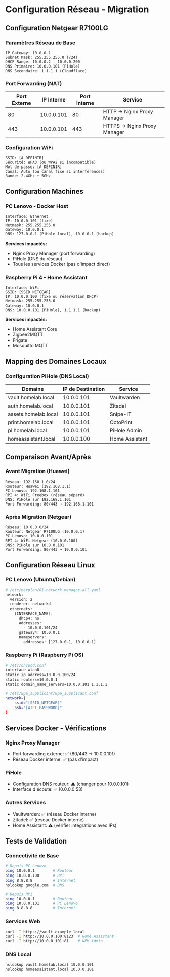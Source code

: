 # Configuration Réseau - Migration

## Configuration Netgear R7100LG

### Paramètres Réseau de Base
```
IP Gateway: 10.0.0.1
Subnet Mask: 255.255.255.0 (/24)
DHCP Range: 10.0.0.2 - 10.0.0.200
DNS Primaire: 10.0.0.101 (PiHole)
DNS Secondaire: 1.1.1.1 (Cloudflare)
```

### Port Forwarding (NAT)
| Port Externe | IP Interne | Port Interne | Service |
|--------------|------------|--------------|---------|
| 80 | 10.0.0.101 | 80 | HTTP → Nginx Proxy Manager |
| 443 | 10.0.0.101 | 443 | HTTPS → Nginx Proxy Manager |

### Configuration WiFi
```
SSID: [À_DÉFINIR]
Sécurité: WPA3 (ou WPA2 si incompatible)
Mot de passe: [À_DÉFINIR]
Canal: Auto (ou canal fixe si interférences)
Bande: 2.4GHz + 5GHz
```

## Configuration Machines

### PC Lenovo - Docker Host
```
Interface: Ethernet
IP: 10.0.0.101 (fixe)
Netmask: 255.255.255.0
Gateway: 10.0.0.1
DNS: 127.0.0.1 (PiHole local), 10.0.0.1 (backup)
```

**Services impactés:**
- Nginx Proxy Manager (port forwarding)
- PiHole (DNS du réseau)
- Tous les services Docker (pas d'impact direct)

### Raspberry Pi 4 - Home Assistant
```
Interface: WiFi
SSID: [SSID_NETGEAR]
IP: 10.0.0.100 (fixe ou réservation DHCP)
Netmask: 255.255.255.0
Gateway: 10.0.0.1
DNS: 10.0.0.101 (PiHole), 1.1.1.1 (backup)
```

**Services impactés:**
- Home Assistant Core
- Zigbee2MQTT
- Frigate
- Mosquitto MQTT

## Mapping des Domaines Locaux

### Configuration PiHole (DNS Local)
| Domaine | IP de Destination | Service |
|---------|------------------|---------|
| vault.homelab.local | 10.0.0.101 | Vaultwarden |
| auth.homelab.local | 10.0.0.101 | Zitadel |
| assets.homelab.local | 10.0.0.101 | Snipe-IT |
| print.homelab.local | 10.0.0.101 | OctoPrint |
| pi.homelab.local | 10.0.0.101 | PiHole Admin |
| homeassistant.local | 10.0.0.100 | Home Assistant |

## Comparaison Avant/Après

### Avant Migration (Huawei)
```
Réseau: 192.168.1.0/24
Routeur: Huawei (192.168.1.1)
PC Lenovo: 192.168.1.101
RPI 4: WiFi Freebox (réseau séparé)
DNS: PiHole sur 192.168.1.101
Port Forwarding: 80/443 → 192.168.1.101
```

### Après Migration (Netgear)
```
Réseau: 10.0.0.0/24
Routeur: Netgear R7100LG (10.0.0.1)
PC Lenovo: 10.0.0.101
RPI 4: WiFi Netgear (10.0.0.100)
DNS: PiHole sur 10.0.0.101
Port Forwarding: 80/443 → 10.0.0.101
```

## Configuration Réseau Linux

### PC Lenovo (Ubuntu/Debian)
```bash
# /etc/netplan/01-network-manager-all.yaml
network:
  version: 2
  renderer: networkd
  ethernets:
    [INTERFACE_NAME]:
      dhcp4: no
      addresses:
        - 10.0.0.101/24
      gateway4: 10.0.0.1
      nameservers:
        addresses: [127.0.0.1, 10.0.0.1]
```

### Raspberry Pi (Raspberry Pi OS)
```bash
# /etc/dhcpcd.conf
interface wlan0
static ip_address=10.0.0.100/24
static routers=10.0.0.1
static domain_name_servers=10.0.0.101 1.1.1.1

# /etc/wpa_supplicant/wpa_supplicant.conf
network={
    ssid="[SSID_NETGEAR]"
    psk="[WIFI_PASSWORD]"
}
```

## Services Docker - Vérifications

### Nginx Proxy Manager
- Port forwarding externe: ✅ (80/443 → 10.0.0.101)
- Réseau Docker interne: ✅ (pas d'impact)

### PiHole
- Configuration DNS routeur: ⚠️ (changer pour 10.0.0.101)
- Interface d'écoute: ✅ (0.0.0.0:53)

### Autres Services
- Vaultwarden: ✅ (réseau Docker interne)
- Zitadel: ✅ (réseau Docker interne)
- Home Assistant: ⚠️ (vérifier intégrations avec IPs)

## Tests de Validation

### Connectivité de Base
```bash
# Depuis PC Lenovo
ping 10.0.0.1        # Routeur
ping 10.0.0.100      # RPI
ping 8.8.8.8         # Internet
nslookup google.com  # DNS

# Depuis RPI
ping 10.0.0.1        # Routeur
ping 10.0.0.101      # PC Lenovo
ping 8.8.8.8         # Internet
```

### Services Web
```bash
curl -I https://vault.example.local
curl -I http://10.0.0.100:8123  # Home Assistant
curl -I http://10.0.0.101:81    # NPM Admin
```

### DNS Local
```bash
nslookup vault.homelab.local 10.0.0.101
nslookup homeassistant.local 10.0.0.101
```